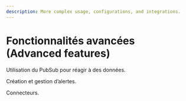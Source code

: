 ```yaml
---
description: More complex usage, configurations, and integrations.
---
```


# Fonctionnalités avancées (Advanced features)

Utilisation du PubSub pour réagir à des données.&#x20;

Création et gestion d’alertes.&#x20;

Connecteurs.&#x20;

